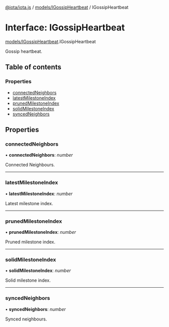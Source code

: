 [@iota/iota.js](../README.md) / [models/IGossipHeartbeat](../modules/models_igossipheartbeat.md) / IGossipHeartbeat

# Interface: IGossipHeartbeat

[models/IGossipHeartbeat](../modules/models_igossipheartbeat.md).IGossipHeartbeat

Gossip heartbeat.

## Table of contents

### Properties

- [connectedNeighbors](models_igossipheartbeat.igossipheartbeat.md#connectedneighbors)
- [latestMilestoneIndex](models_igossipheartbeat.igossipheartbeat.md#latestmilestoneindex)
- [prunedMilestoneIndex](models_igossipheartbeat.igossipheartbeat.md#prunedmilestoneindex)
- [solidMilestoneIndex](models_igossipheartbeat.igossipheartbeat.md#solidmilestoneindex)
- [syncedNeighbors](models_igossipheartbeat.igossipheartbeat.md#syncedneighbors)

## Properties

### connectedNeighbors

• **connectedNeighbors**: *number*

Connected Neighbours.

___

### latestMilestoneIndex

• **latestMilestoneIndex**: *number*

Latest milestone index.

___

### prunedMilestoneIndex

• **prunedMilestoneIndex**: *number*

Pruned milestone index.

___

### solidMilestoneIndex

• **solidMilestoneIndex**: *number*

Solid milestone index.

___

### syncedNeighbors

• **syncedNeighbors**: *number*

Synced neighbours.
